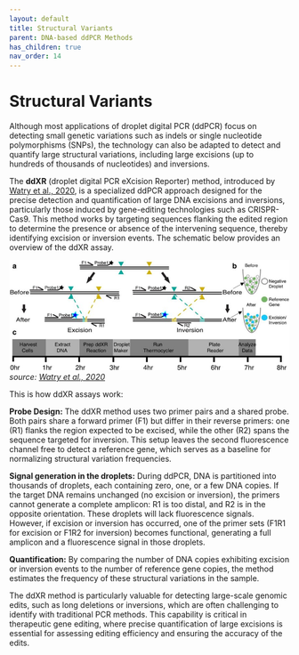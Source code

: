 ```yaml
---
layout: default
title: Structural Variants
parent: DNA-based ddPCR Methods
has_children: true
nav_order: 14
---
```


# Structural Variants

Although most applications of droplet digital PCR (ddPCR) focus on detecting small genetic variations such as indels or single nucleotide polymorphisms (SNPs), the technology can also be adapted to detect and quantify large structural variations, including large excisions (up to hundreds of thousands of nucleotides) and inversions.

The **ddXR** (droplet digital PCR eXcision Reporter) method, introduced by [Watry et al.,  2020](<https://www.nature.com/articles/s41598-020-71742-z>), is a specialized ddPCR approach designed for the precise detection and quantification of large DNA excisions and inversions, particularly those induced by gene-editing technologies such as CRISPR-Cas9. This method works by targeting sequences flanking the edited region to determine the presence or absence of the intervening sequence, thereby identifying excision or inversion events. The schematic below provides an overview of the ddXR assay.

![Overview-of-ddXR-excision-and-inversion-quantification-methods-a-Schematic-of-ddXR.jpg](Structural%20variants/structural%20var.jpg)
*source: [Watry et al.,  2020](<https://www.nature.com/articles/s41598-020-71742-z>)*

This is how ddXR assays work:

**Probe Design:** The ddXR method uses two primer pairs and a shared probe. Both pairs share a forward primer (F1) but differ in their reverse primers: one (R1) flanks the region expected to be excised, while the other (R2) spans the sequence targeted for inversion. This setup leaves the second fluorescence channel free to detect a reference gene, which serves as a baseline for normalizing structural variation frequencies.

**Signal generation in the droplets:** During ddPCR, DNA is partitioned into thousands of droplets, each containing zero, one, or a few DNA copies. If the target DNA remains unchanged (no excision or inversion), the primers cannot generate a complete amplicon: R1 is too distal, and R2 is in the opposite orientation. These droplets will lack fluorescence signals. However, if excision or inversion has occurred, one of the primer sets (F1R1 for excision or F1R2 for inversion) becomes functional, generating a full amplicon and a fluorescence signal in those droplets.

**Quantification:** By comparing the number of DNA copies exhibiting excision or inversion events to the number of reference gene copies, the method estimates the frequency of these structural variations in the sample.

The ddXR method is particularly valuable for detecting large-scale genomic edits, such as long deletions or inversions, which are often challenging to identify with traditional PCR methods. This capability is critical in therapeutic gene editing, where precise quantification of large excisions is essential for assessing editing efficiency and ensuring the accuracy of the edits.
